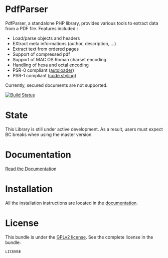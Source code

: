 PdfParser
=========

PdfParser, a standalone PHP library, provides various tools to extract data from a PDF file.
Features included :

- Load/parse objects and headers
- EXtract meta informations (author, description, ...)
- Extract text from ordered pages
- Support of compressed pdf
- Support of MAC OS Roman charset encoding
- Handling of hexa and octal encoding
- PSR-0 compliant ([autoloader](https://github.com/php-fig/fig-standards/blob/master/accepted/PSR-0.md))
- PSR-1 compliant ([code styling](https://github.com/php-fig/fig-standards/blob/master/accepted/PSR-1-basic-coding-standard.md))

Currently, secured documents are not supported.

[![Build Status](https://travis-ci.org/smalot/pdfparser.png?branch=master)](https://travis-ci.org/smalot/pdfparser)

State
=========

This Library is still under active development. As a result, users must expect BC breaks when using the master version.

Documentation
=========

[Read the Documentation](https://github.com/smalot/pdfparser/blob/master/doc)

Installation
=========

All the installation instructions are located in the [documentation](https://github.com/smalot/pdfparser/blob/master/doc).

License
=========

This bundle is under the [GPLv2 license](https://github.com/smalot/pdfparser/blob/master/LICENSE). See the complete license in the bundle:

    LICENSE

